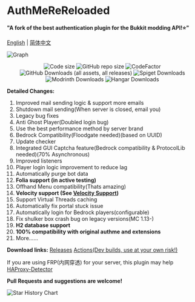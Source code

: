 # AuthMeReReloaded
**"A fork of the best authentication plugin for the Bukkit modding API!⭐"**

[English](https://github.com/HaHaWTH/AuthMeReReloaded) | [简体中文](https://github.com/HaHaWTH/AuthMeReReloaded/blob/master/README-zh.md)

![Graph](https://bstats.org/signatures/bukkit/AuthMeReloaded-Fork.svg)
<p align="center">
  <img src="https://img.shields.io/github/languages/code-size/HaHaWTH/AuthMeReReloaded.svg" alt="Code size"/>
  <img src="https://img.shields.io/github/repo-size/HaHaWTH/AuthMeReReloaded.svg" alt="GitHub repo size"/>
  <img src="https://www.codefactor.io/repository/github/hahawth/authmerereloaded/badge" alt="CodeFactor" />
  <img alt="GitHub Downloads (all assets, all releases)" src="https://img.shields.io/github/downloads/HaHaWTH/AuthMeReReloaded/total?logo=github&label=GitHub%20Downloads&color=black">
  <img alt="Spiget Downloads" src="https://img.shields.io/spiget/downloads/114010?logo=spigotmc&label=SpigotMC%20Downloads&color=orange">
  <img alt="Modrinth Downloads" src="https://img.shields.io/modrinth/dt/3IEZ9vol?logo=modrinth&label=Modrinth%20Downloads&color=light-green">
  <img alt="Hangar Downloads" src="https://img.shields.io/hangar/dt/AuthMeReReloaded?logo=hangar&label=Hangar%20Downloads&color=white">
</p>

**Detailed Changes:**
 1. Improved mail sending logic & support more emails
 2. Shutdown mail sending(When server is closed, email you)
 3. Legacy bug fixes
 4. Anti Ghost Player(Doubled login bug)
 5. Use the best performance method by server brand
 6. Bedrock Compatibility(Floodgate needed)(based on UUID)
 7. Update checker
 8. Integrated GUI Captcha feature(Bedrock compatibility & ProtocolLib needed)(70% Asynchronous)
 9. Improved listeners
 10. Player login logic improvement to reduce lag
 11. Automatically purge bot data
 12. **Folia support (in active testing)**
 13. Offhand Menu compatibility(Thats amazing)
 14. **Velocity support (See [Velocity Support](./vc-support.md))**
 15. Support Virtual Threads caching
 16. Automatically fix portal stuck issue
 17. Automatically login for Bedrock players(configurable)
 18. Fix shulker box crash bug on legacy versions(MC 1.13-)
 19. **H2 database support**
 20. **100% compatibility with original authme and extensions**
 21. More......

**Download links:**
[Releases](https://github.com/HaHaWTH/AuthMeReReloaded/releases/latest)
[Actions(Dev builds, use at your own risk!)](https://github.com/HaHaWTH/AuthMeReReloaded/actions/workflows/maven.yml)

If you are using FRP(内网穿透) for your server, this plugin may help [HAProxy-Detector](https://github.com/HaHaWTH/HAProxy-Detector)

**Pull Requests and suggestions are welcome!**

<picture>
  <source
    media="(prefers-color-scheme: dark)"
    srcset="
      https://api.star-history.com/svg?repos=HaHaWTH/AuthMeReReloaded&type=Date&theme=dark
    "
  />
  <img alt="Star History Chart" src="https://api.star-history.com/svg?repos=HaHaWTH/AuthMeReReloaded&type=Date" />
</picture>
